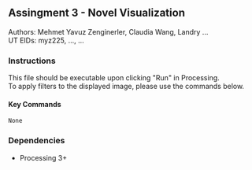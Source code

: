 ## Assingment 3 - Novel Visualization

Authors: Mehmet Yavuz Zenginerler, Claudia Wang, Landry ... <br>
UT EIDs: myz225, ...,  ...


### Instructions

This file should be executable upon clicking "Run" in Processing. <br>
To apply filters to the displayed image, please use the commands below.


#### Key Commands
```
None
```


### Dependencies

* Processing 3+



